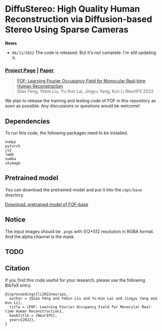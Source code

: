 # DiffuStereo: High Quality Human Reconstruction via Diffusion-based Stereo Using Sparse Cameras

**News**

* `06/11/2022` The code is released. But it's not complete. I'm still updating it. 


### [Project Page](http://cic.tju.edu.cn/faculty/likun/projects/FOF/index.html) | [Paper](http://cic.tju.edu.cn/faculty/likun/projects/FOF/imgs/FOF_paper.pdf) 



> [FOF: Learning Fourier Occupancy Field for Monocular Real-time Human Reconstruction](http://cic.tju.edu.cn/faculty/likun/projects/FOF/imgs/FOF_paper.pdf)  
> Qiao Feng, Yebin Liu, Yu-Kun Lai, Jingyu Yang, Kun Li
> NeurIPS 2022

We plan to release the training and testing code of FOF in this repository as soon as possible. Any discussions or questions would be welcome!

## Dependencies

To run this code, the following packages need to be installed.

```
numpy
pytorch
cv2
lmdb
numba
skimage
```

## Pretrained model

You can download the pretrained model and put it into the `ckpt/base` directory.

[Download: pretrained model of FOF-base](https://pan.baidu.com/s/17xdfkT6UKtuX5w0nvSK6yw?pwd=89go)

## Notice
The input images should be `.png`s with 512*512 resolution in RGBA format. And the alpha channel is the mask.

## TODO



## Citation

If you find this code useful for your research, please use the following BibTeX entry.

```
@inproceedings{li2022neurips,
  author = {Qiao Feng and Yebin Liu and Yu-Kun Lai and Jingyu Yang and Kun Li},
  title = {FOF: Learning Fourier Occupancy Field for Monocular Real-time Human Reconstruction},
  booktitle = {NeurIPS},
  year={2022},
}
```
